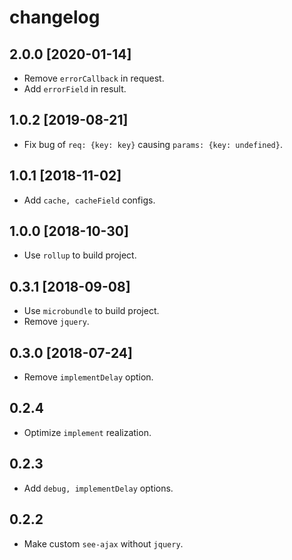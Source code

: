 # changelog

## 2.0.0 [2020-01-14]

- Remove `errorCallback` in request.
- Add `errorField` in result.

## 1.0.2 [2019-08-21]

- Fix bug of `req: {key: key}` causing `params: {key: undefined}`.

## 1.0.1 [2018-11-02]

- Add `cache, cacheField` configs.

## 1.0.0 [2018-10-30]

- Use `rollup` to build project.

## 0.3.1 [2018-09-08]

- Use `microbundle` to build project.
- Remove `jquery`.

## 0.3.0 [2018-07-24]

- Remove `implementDelay` option.

## 0.2.4

- Optimize `implement` realization.

## 0.2.3

- Add `debug, implementDelay` options.

## 0.2.2

- Make custom `see-ajax` without `jquery`.
